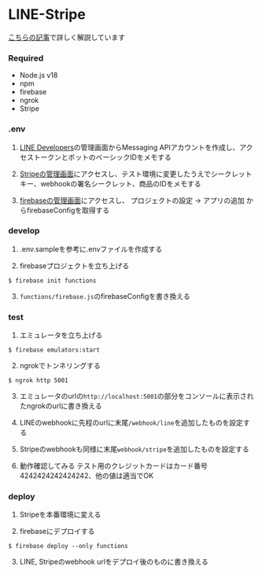 # LINE-Stripe

[こちらの記事](https://zenn.dev/tamoto/articles/db46bfb1ee354b)で詳しく解説しています

### Required

- Node.js v18
- npm
- firebase
- ngrok
- Stripe

### .env

1. [LINE Developers](https://developers.line.biz/ja/)の管理画面からMessaging APIアカウントを作成し、アクセストークンとボットのベーシックIDをメモする

2. [Stripeの管理画面](https://dashboard.stripe.com)にアクセスし、テスト環境に変更したうえでシークレットキー、webhookの署名シークレット、商品のIDをメモする

3. [firebaseの管理画面](https://console.firebase.google.com)にアクセスし、 プロジェクトの設定 -> アプリの追加 からfirebaseConfigを取得する

### develop

1. .env.sampleを参考に.envファイルを作成する

2. firebaseプロジェクトを立ち上げる
```
$ firebase init functions
```

3. `functions/firebase.js`のfirebaseConfigを書き換える

### test

1. エミュレータを立ち上げる
```
$ firebase emulators:start
```

2. ngrokでトンネリングする
```
$ ngrok http 5001
```

3. エミュレータのurlの`http://localhost:5001`の部分をコンソールに表示されたngrokのurlに書き換える

4. LINEのwebhookに先程のurlに末尾`/webhook/line`を追加したものを設定する

5. Stripeのwebhookも同様に末尾`webhook/stripe`を追加したものを設定する

6. 動作確認してみる
テスト用のクレジットカードはカード番号4242424242424242、他の値は適当でOK

### deploy

1. Stripeを本番環境に変える

2. firebaseにデプロイする
```
$ firebase deploy --only functions
```

3. LINE, Stripeのwebhook urlをデプロイ後のものに書き換える